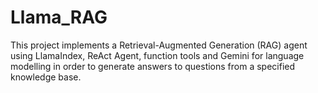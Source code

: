 # Llama_RAG
This project implements a Retrieval-Augmented Generation (RAG) agent using LlamaIndex, ReAct Agent, function tools and Gemini for language modelling in order to generate answers to questions from a specified knowledge base.
